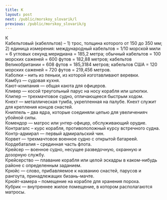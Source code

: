```yaml
---
title: К
layout: post
next: /public/morskoy_slovarik/l
previous: /public/morskoy_slovarik/g
---
```


К  
Кабельтовый (кабелльтов) – 1) трос, толщина которого от 150 до 350 мм; 2) единица измерения: международный кабельтов = 1/10 морской мили = 6 угловых секунд меридиана = 185,2 метра; обычный кабельтов = 100 морских саженей = 600 футов = 182,88 метров; кабельтов Великобритании = 608 футов = 185,3184 метров; кабельтов США = 120 морских саженей = 720 футов = 219,456 метров.  
Каболки – нить из пеньки, из которой изготавливают веревки.  
Камбуз — судовая кухня.  
Кают-компания — общая каюта для офицеров.  
Кливер — косой треугольный парус на носу корабля или шлюпки.  
Клипер — трехмачтовое судно, отличающееся быстрым ходом.  
Кнехт — металлическая тумба, укрепленная на палубе. Кнехт служит для крепления концов снастей.  
Книппель – два ядра, которые соединяли цепью для увеличенияч убойной силы.  
Комендор — матрос или унтер-офицер, обслуживающий орудие.  
Контрагалс – курс корабля, противоположный курсу встречного судна.  
Контр-адмирал — первый адмиральский чин.  
Корвет — трехмачтовое военное судно с открытой батареей.   
Кордебаталия – срединная часть флота.  
Крейсер — военное судно, несущее разведочную, охранную и дозорную службу.  
Крейсерство — плавание корабля или целой эскадры в каком-нибудь районе с определенным заданием.  
Крюйс — слово, прибавляемое к названию снастей, парусов и рангоута, принадлежащих бизань-мачте.   
Крюйт-камера – помещение на корабле для хранения пороха.  
Кубрик — внутреннее жилое помещение, в котором располагаются матросы.  
 